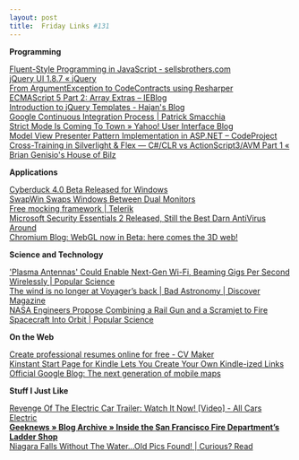 ```yaml
---
layout: post
title:  Friday Links #131
---
```

**Programming**

[Fluent-Style Programming in JavaScript - sellsbrothers.com ](http://www.sellsbrothers.com/posts/Details/12692)   
[jQuery UI 1.8.7 « jQuery ](http://blog.jqueryui.com/2010/12/jquery-ui-1-8-7/)   
[From ArgumentException to CodeContracts using Resharper ](http://www.infinitec.de/post/2010/12/13/From-ArgumentException-to-CodeContracts-using-Resharper.aspx)   
[ECMAScript 5 Part 2: Array Extras – IEBlog](http://blogs.msdn.com/b/ie/archive/2010/12/13/ecmascript-5-part-2-array-extras.aspx)   
[Introduction to jQuery Templates - Hajan's Blog](http://weblogs.asp.net/hajan/archive/2010/12/13/jquery-templates-in-asp-net-introduction.aspx)   
[Google Continuous Integration Process | Patrick Smacchia](http://codebetter.com/patricksmacchia/2010/12/14/google-continuous-integration/?utm_source=feedburner&utm_medium=feed&utm_campaign=Feed%3A+CodeBetter+%28CodeBetter.Com%29)   
[Strict Mode Is Coming To Town » Yahoo! User Interface Blog](http://www.yuiblog.com/blog/2010/12/14/strict-mode-is-coming-to-town/)   
[Model View Presenter Pattern Implementation in ASP.NET – CodeProject](http://www.codeproject.com/KB/aspnet/MVP_Pattern_in_ASP_NET.aspx)   
[Cross-Training in Silverlight & Flex — C#/CLR vs ActionScript3/AVM Part 1 « Brian Genisio's House of Bilz ](http://houseofbilz.com/archives/2010/12/17/cross-training-in-silverlight-flex-cclr-vs-actionscript3avm-part-1/?utm_source=feedburner&utm_medium=feed&utm_campaign=Feed%3A+genisio+%28Brian%27s+House+of+Bilz%29)

**Applications**

[Cyberduck 4.0 Beta Released for Windows](http://lifehacker.com/5713134/cyberduck-40-beta-released-for-windows?utm_source=feedburner&utm_medium=feed&utm_campaign=Feed%3A+lifehacker%2Ffull+%28Lifehacker%29)   
[SwapWin Swaps Windows Between Dual Monitors](http://lifehacker.com/5713296/swapwin-swaps-windows-between-dual-monitors?utm_source=feedburner&utm_medium=feed&utm_campaign=Feed%3A+lifehacker%2Ffull+%28Lifehacker%29)   
[Free mocking framework | Telerik ](http://www.telerik.com/products/mocking/free.aspx)   
[Microsoft Security Essentials 2 Released, Still the Best Darn AntiVirus Around ](http://lifehacker.com/5714508/microsoft-security-essentials-2-released-still-the-best-darn-antivirus-around?utm_source=feedburner&utm_medium=feed&utm_campaign=Feed%3A+lifehacker%2Ffull+%28Lifehacker%29)   
[Chromium Blog: WebGL now in Beta: here comes the 3D web!](http://blog.chromium.org/2010/12/webgl-now-in-beta-here-comes-3d-web.html?utm_source=javascriptweekly&utm_medium=email)

**Science and Technology**

['Plasma Antennas' Could Enable Next-Gen Wi-Fi, Beaming Gigs Per Second Wirelessly | Popular Science](http://www.popsci.com/technology/article/2010-12/plasma-antennas-could-enable-next-gen-wi-fi-beaming-gigs-second-wirelessly)   
[The wind is no longer at Voyager’s back | Bad Astronomy | Discover Magazine](http://blogs.discovermagazine.com/badastronomy/2010/12/13/the-wind-is-no-longer-at-voyagers-back/)   
[NASA Engineers Propose Combining a Rail Gun and a Scramjet to Fire Spacecraft Into Orbit | Popular Science](http://www.popsci.com/technology/article/2010-11/nasa-engineers-propose-combining-rail-gun-and-scramjet-fire-spacecraft-orbit)

**On the Web**

[Create professional resumes online for free - CV Maker ](http://cvmaker.in/)   
[Kinstant Start Page for Kindle Lets You Create Your Own Kindle-ized Links ](http://lifehacker.com/5713283/kinstant-start-page-for-kindle-lets-you-create-your-own-kindle+ized-links?utm_source=feedburner&utm_medium=feed&utm_campaign=Feed%3A+lifehacker%2Ffull+%28Lifehacker%29)   
[Official Google Blog: The next generation of mobile maps ](http://googleblog.blogspot.com/2010/12/next-generation-of-mobile-maps.html?utm_source=feedburner&utm_medium=feed&utm_campaign=Feed%3A+blogspot%2FMKuf+%28Official+Google+Blog%29)

**Stuff I Just Like**

[Revenge Of The Electric Car Trailer: Watch It Now! [Video] - All Cars Electric](http://www.allcarselectric.com/blog/1052419_revenge-of-the-electric-car-trailer-watch-it-now-video)   
[**Geeknews » Blog Archive » Inside the San Francisco Fire Department’s Ladder Shop**](http://www.geeknews.net/2010/12/11/inside-the-san-francisco-fire-departments-ladder-shop?utm_source=feedburner&utm_medium=feed&utm_campaign=Feed%3A+geeknews%2FDMDB+%28GeekNews%29)   
[Niagara Falls Without The Water...Old Pics Found! | Curious? Read ](http://www.curiousread.com/2010/12/niagara-falls-without-waterold-pics.html?utm_source=feedburner&utm_medium=feed&utm_campaign=Feed%3A+CuriousRead+%28Curious+Read%29)
